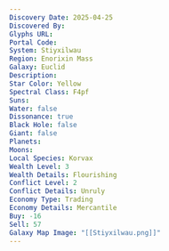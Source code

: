 ```yaml
---
Discovery Date: 2025-04-25
Discovered By:
Glyphs URL:
Portal Code:
System: Stiyxilwau
Region: Enorixin Mass
Galaxy: Euclid
Description:
Star Color: Yellow
Spectral Class: F4pf
Suns:
Water: false
Dissonance: true
Black Hole: false
Giant: false
Planets:
Moons:
Local Species: Korvax
Wealth Level: 3
Wealth Details: Flourishing
Conflict Level: 2
Conflict Details: Unruly
Economy Type: Trading
Economy Details: Mercantile
Buy: -16
Sell: 57
Galaxy Map Image: "[[Stiyxilwau.png]]"
---
```

